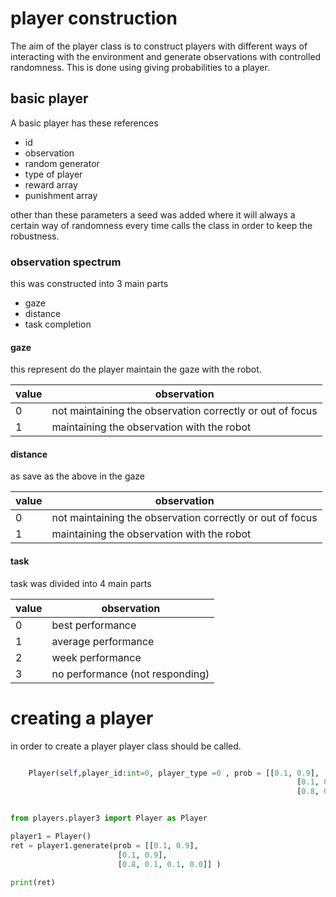 # player construction

The aim of the player class is to construct players with different ways of interacting with the environment and generate observations with controlled randomness. This is done using giving probabilities to a player. 

## basic player
A basic player has these references 

- id
- observation 
- random generator 
- type of player
- reward array
- punishment array

other than these parameters a seed was added where it will always a certain way of randomness every time calls the class in order to keep the robustness.

### observation spectrum
this was constructed into 3 main parts
- gaze
- distance
- task completion 

#### gaze 
this represent do the player maintain the gaze with the robot.

| value | observation |
| --------- | -------------------------------------------------- |
| 0   | not maintaining the observation correctly or out of focus  |
| 1   | maintaining the observation with the robot |

#### distance 

as save as the above in the gaze 

| value | observation |
| --------- | -------------------------------------------------- |
| 0   | not maintaining the observation correctly or out of focus  |
| 1   | maintaining the observation with the robot |


#### task
task was divided into 4 main parts 

| value | observation |
| --------- | ------- |
| 0   | best performance  |
| 1   | average performance |
| 2   | week performance |
| 3   | no performance (not responding) |

# creating a player

in order to create a player player class should be called.

```python

    Player(self,player_id:int=0, player_type =0 , prob = [[0.1, 0.9],
                                                                [0.1, 0.9],
                                                                [0.8, 0.1, 0.1, 0.0]])
```


```python

from players.player3 import Player as Player

player1 = Player()
ret = player1.generate(prob = [[0.1, 0.9],
                        [0.1, 0.9],
                        [0.8, 0.1, 0.1, 0.0]] )

print(ret)

```